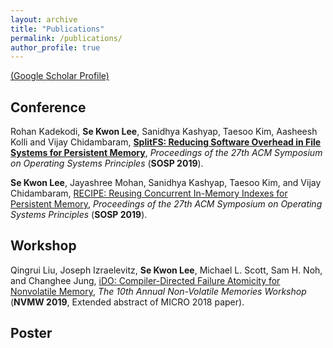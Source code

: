 ```yaml
---
layout: archive
title: "Publications"
permalink: /publications/
author_profile: true
---
```


[(Google Scholar Profile)](https://scholar.google.com/citations?user=dqhN0pkAAAAJ&hl=en)

## Conference
Rohan Kadekodi, <b>Se Kwon Lee</b>, Sanidhya Kashyap, Taesoo Kim, Aasheesh Kolli and Vijay Chidambaram, <font color="blue"><b>[SplitFS: Reducing Software Overhead in File Systems for Persistent Memory](https://sekwonlee.github.io/publications/sosp19_splitfs)</b></font>, <i>Proceedings of the 27th ACM Symposium on Operating Systems Principles</i> (<b>SOSP 2019</b>).

<b>Se Kwon Lee</b>, Jayashree Mohan, Sanidhya Kashyap, Taesoo Kim, and Vijay Chidambaram, [RECIPE: Reusing Concurrent In-Memory Indexes for Persistent Memory](https://sekwonlee.github.io/publications/sosp19_recipe), <i>Proceedings of the 27th ACM Symposium on Operating Systems Principles</i> (<b>SOSP 2019</b>).



## Workshop
Qingrui Liu, Joseph Izraelevitz, <b>Se Kwon Lee</b>, Michael L. Scott, Sam H. Noh, and Changhee Jung, [iDO: Compiler-Directed Failure Atomicity for Nonvolatile Memory](https://sekwonlee.github.io/publications/nvmw19_ido), <i>The 10th Annual Non-Volatile Memories Workshop</i> (<b>NVMW 2019</b>, Extended abstract of MICRO 2018 paper).


## Poster
